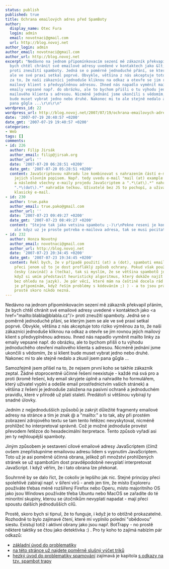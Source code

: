 ```yaml
---
status: publish
published: true
title: Ochrana emailových adres před SpamBoty
author:
  display_name: Otec Fura
  login: admin
  email: novotnaci@gmail.com
  url: http://blog.novoj.net
author_login: admin
author_email: novotnaci@gmail.com
author_url: http://blog.novoj.net
excerpt: "Nedávno na jednom připomínkovacím sezení mě zákazník překvapil přáním, že
  bych chtěl chránit své emailové adresy uvedené v kontaktech jako &lt;a href=\"mailto:blabla@blabla.cz\"/&gt;
  proti zneužití spamboty. Jedná se o poměrně jednoduché přání, se kterým jsem se
  ale ve své praxi setkal poprvé. Obvykle, většina z nás akceptuje toto riziko výměnou
  za to, že naši zákazníci jednoduše kliknou na odkaz a otevře se jim rovnou jejich
  mailový klient s předvyplněnou adresou. Ihned nás napadlo vyměnit mailto linky za
  emaily vepsané např. do obrázku, ale to bychom přišli o tu výhodu jednoduchého otevření
  mailového klienta s adresou. Nicméně jednání jsme ukončili s vědomím, že si klient
  bude muset vybrat jedno nebo druhé. Nakonec mi to ale stejně nedalo a zkusil jsem
  pana gůgla ...\r\n\r\n"
wordpress_id: 22
wordpress_url: http://blog.novoj.net/2007/07/19/ochrana-emailovych-adres-pred-spamboty/
date: '2007-07-19 20:40:57 +0200'
date_gmt: '2007-07-19 19:40:57 +0200'
categories:
- Web
tags: []
comments:
- id: 226
  author: Filip Jirsák
  author_email: filip@jirsak.org
  author_url: ''
  date: '2007-07-20 06:28:51 +0200'
  date_gmt: '2007-07-20 05:28:51 +0200'
  content: JavaScriptovou náhradu lze kombinovat s nahrazením částí e-mailové adresy
    jejich slovním popisem. Např. tedy uvedu e-mail "mail (at) example (dot) com"
    a následně všechny e-maily projedu JavaScriptem a ".*\(at\).*" nahradím zavináčem,
    ".*\(dot\).*" nahradím tečkou. Uživatelé bez JS to pochopí, a uživatelé s JS dostanou
    klasický e-mail.
- id: 230
  author: true.pako
  author_email: true.pako@gmail.com
  author_url: ''
  date: '2007-07-23 09:49:27 +0200'
  date_gmt: '2007-07-23 08:49:27 +0200'
  content: "Stejne tak jako vetsina spambotu ;-)\r\nPekne reseni je kontaktni formular,
    ale kdyz uz je proste potreba e-mailova adresa, tak se musi pocitat i se spamem..."
- id: 232
  author: Honza Novotný
  author_email: novotnaci@gmail.com
  author_url: http://blog.novoj.net
  date: '2007-07-23 20:34:45 +0200'
  date_gmt: '2007-07-23 19:34:45 +0200'
  content: Řekl bych, že v případě použití (at) a (dot), spamboti emaily získají -
    přeci jenom už to je dost profláklý způsob ochrany. Pokud však použijeme hezky
    česky (zavináč) a (tečka), tak si myslím, že se většina spambotů jde klouzat (i
    když si umím představit heuristický algoritmus, který dokáže najít tyhle patterny
    bez ohledu na jazyk). Je pár věcí, které mám na češtině docela rád (a vždy si
    je připomínám, když řeším problémy s kódováním ;) ) - a to jsou právě tyto - češtinu
    prostě skoro nikdo nezná.
---
```

<p>Nedávno na jednom připomínkovacím sezení mě zákazník překvapil přáním, že bych chtěl chránit své emailové adresy uvedené v kontaktech jako &lt;a href="mailto:blabla@blabla.cz"/&gt; proti zneužití spamboty. Jedná se o poměrně jednoduché přání, se kterým jsem se ale ve své praxi setkal poprvé. Obvykle, většina z nás akceptuje toto riziko výměnou za to, že naši zákazníci jednoduše kliknou na odkaz a otevře se jim rovnou jejich mailový klient s předvyplněnou adresou. Ihned nás napadlo vyměnit mailto linky za emaily vepsané např. do obrázku, ale to bychom přišli o tu výhodu jednoduchého otevření mailového klienta s adresou. Nicméně jednání jsme ukončili s vědomím, že si klient bude muset vybrat jedno nebo druhé. Nakonec mi to ale stejně nedalo a zkusil jsem pana gůgla ...</p>
<p><a id="more"></a><a id="more-22"></a></p>
<p>Samozřejmě jsem přišel na to, že nejsem první koho se takhle zákazník zeptal. Žádné stoprocentně účinné řešení neexistuje - každé má svá pro a proti (kromě řešení, kdy email skryjete úplně a nahradíte ho formulářem, který uživatel vyplní a odešle email prostřednictvím vašich stránek) a většina z řešení je jednoduše založena na pasivní ochraně a jednoduchém pravidlu, které v přírodě už platí staletí. Predátoři si většinou vybírají ty snadné úlovky.</p>
<p>Jedním z nejjednodušších způsobů je zakrýt důležité fragmenty emailové adresy na stránce a tím je znak @ a "mailto:" a to tak, aby při prostém zobrazení zdrojového textu se tam tento řetězec nevyskytoval, nicméně prohlížeč ho interpretoval správně. Což je možné jednoduše provést převodem řetězce do hexadecimální iterpretace. Tento způsob vyřadí asi jen ty nejhloupější spamboty.</p>
<p>Jiným způsobem je sestavení cílové emailové adresy JavaScriptem (čímž ovšem znepřístupníme emailovou adresu lidem s vypnutím JavaScriptem. Toto už je asi poměrně účinná obrana, jelikož při množství prohlížených stránek se už spambotům dost pravděpodobně nevyplatí interpretovat JavaScript. I když věřím, že i tato obrana lze překonat.</p>
<p>Souhrnně by se dalo říct, že cokoliv je lepšího jak nic. Stejné principy přeci spolehlivě zabírají např. v šíření virů - aneb jen tím, že místo Exploreru používáte třebas méně rozšířený Firefox nebo Operu, místo majoritního OS jako jsou Windows používáte třeba Ubuntu nebo MacOS se zařadíte do té minoritní skupiny, kterou se útočníkům nevyplatí napadat - mají přeci spoustu dalších jednodušších cílů.</p>
<p>Prostě, skoro bych si tipnul, že to funguje, i když je to obtížně prokazatelné. Rozhodně to bylo zajímavé čtení, které mi vyplnilo polední "obědovou" siestu. Existují totiž i aktivní obrany jako jsou např. BotTrapy - no prostě některé taktiky se čtou jako detektivka :) . Pro ty koho to zajímá nabízím pár odkazů:</p>
<ul>
<li><a href="http://labnol.blogspot.com/2006/03/hide-your-email-address-on-websites.html" target="_new">základní úvod do problematiky</a></li>
<li> <a href="http://labnol.blogspot.com/2006/03/hide-your-email-address-on-websites.html" target="_new">na této stránce už najdete poměrně slušný výčet triků</a></li>
<li> <a href="http://www.turnstep.com/Spambot/" target="_new">hezký úvod do problematiky spamování</a> zajímavá je kapitola <a href="http://www.turnstep.com/Spambot/harassment.html" target="_new">s odkazy na tzv. spambot trapy</a></li>
</ul>
